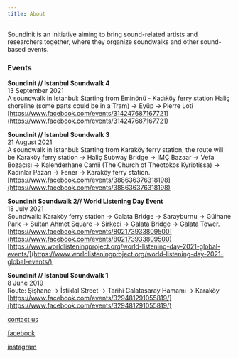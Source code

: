 ```yaml
---
title: About
---
```


<!--<p align="center">
  <img src="/images/world_listening_day_2021_soundwalk.jpg" style="width: 100%; max-width: 1040px; height: auto;" />
</p>
-->

Soundinit is an initiative aiming to bring sound-related artists and researchers together, where they organize soundwalks and other sound-based events.


### Events

 
**Soundinit // Istanbul Soundwalk 4**  
13 September 2021   
A soundwalk in Istanbul: Starting from Eminönü - Kadıköy ferry station Haliç shoreline (some parts could be in a Tram) → Eyüp → Pierre Loti  
[https://www.facebook.com/events/314247687167721](https://www.facebook.com/events/314247687167721)


**Soundinit // Istanbul Soundwalk 3**  
21 August 2021  
A soundwalk in Istanbul: Starting from Karaköy ferry station, the route will be Karaköy ferry station → Haliç Subway Bridge → IMÇ Bazaar → Vefa Bozacısı → Kalenderhane Camii (The Church of Theotokos Kyriotissa) → Kadınlar Pazarı → Fener → Karaköy ferry station.  
[https://www.facebook.com/events/388636376318198](https://www.facebook.com/events/388636376318198)

**Soundinit Soundwalk 2// World Listening Day Event**  
18 July 2021  
Soundwalk: Karaköy ferry station → Galata Bridge → Sarayburnu → Gülhane Park → Sultan Ahmet Square → Sirkeci → Galata Bridge → Galata Tower.  
[https://www.facebook.com/events/802173933809500](https://www.facebook.com/events/802173933809500)  
[https://www.worldlisteningproject.org/world-listening-day-2021-global-events/](https://www.worldlisteningproject.org/world-listening-day-2021-global-events/)

**Soundinit // Istanbul Soundwalk 1**  
8 June 2019  
Route: Şişhane → İstiklal Street → Tarihi Galatasaray Hamamı → Karaköy  
[https://www.facebook.com/events/329481291055819/](https://www.facebook.com/events/329481291055819/)

 

[contact us](https://docs.google.com/forms/d/1bR_9Eoz-YTYKCCOFsM8smKg13FTl7b-ajXyIR4db9d0)

[facebook](https://www.facebook.com/soundinit.istanbul) 

[instagram](https://www.instagram.com/sound.init) 




